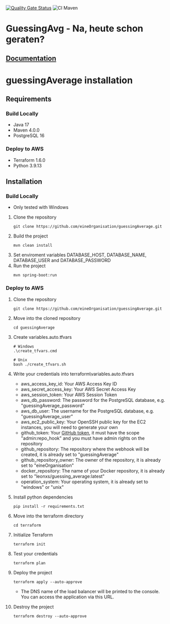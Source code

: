 [![Quality Gate Status](https://sonarcloud.io/api/project_badges/measure?project=eineOrganisation_guessingAverage&metric=alert_status)](https://sonarcloud.io/summary/new_code?id=eineOrganisation_guessingAverage)
![CI Maven](https://github.com/eineOrganisation/guessingAverage/actions/workflows/maven.yml/badge.svg)

# GuessingAvg - Na, heute schon geraten?

## [Documentation](README.md)

# guessingAverage installation

## Requirements

### Build Locally
* Java 17
* Maven 4.0.0
* PostgreSQL 16

### Deploy to AWS
* Terraform 1.6.0
* Python 3.9.13

## Installation
### Build Locally
+ Only tested with Windows

1. Clone the repository
   ```shell
   git clone https://github.com/eineOrganisation/guessingAverage.git
   ```
2. Build the project
   ```shell
   mvn clean install
   ```
3. Set enviroment variables DATABASE_HOST, DATABASE_NAME, DATABASE_USER and DATABASE_PASSWORD
4. Run the project
   ```shell
   mvn spring-boot:run
   ```

### Deploy to AWS

1. Clone the repository
   ```shell
   git clone https://github.com/eineOrganisation/guessingAverage.git
   ```

2. Move into the cloned repository
   ```shell
   cd guessingAverage
   ```

3. Create variables.auto.tfvars
   ```shell
   # Windows
   .\create_tfvars.cmd
   ```
   ```shell
   # Unix
   bash ./create_tfvars.sh
   ```

4. Write your credentials into terraform\variables.auto.tfvars

    + aws_access_key_id: Your AWS Access Key ID
    + aws_secret_access_key: Your AWS Secret Access Key
    + aws_session_token: Your AWS Session Token
    + aws_db_password: The password for the PostgreSQL database, e.g. "guessingAverage_password"
    + aws_db_user: The username for the PostgreSQL database, e.g. "guessingAverage_user"
    + aws_ec2_public_key: Your OpenSSH public key for the EC2 instances, you will need to generate your own
    + github_token: Your [GitHub token](https://github.com/settings/tokens/new?description=guessingAverageWebHook&scopes=admin:repo_hook), it must have the scope "admin:repo_hook" and you must have admin rights on the repository
    + github_repository: The repository where the webhook will be created, it is already set to "guessingAverage"
    + github_repository_owner: The owner of the repository, it is already set to "eineOrganisation"
    + docker_repository: The name of your Docker repository, it is already set to "leonxs/guessing_average:latest"
    + operation_system: Your operating system, it is already set to "windows" or "unix"

5. Install python dependencies
   ```shell
   pip install -r requirements.txt
   ```

6. Move into the terraform directory
   ```shell
   cd terraform
   ```

7. Initialize Terraform
   ```shell
   terraform init
   ```
8. Test your credentials
   ```shell
   terraform plan
   ```

9. Deploy the project
   ```shell
   terraform apply --auto-approve
   ```
    + The DNS name of the load balancer will be printed to the console. You can access the application via this URL.

10. Destroy the project
    ```shell
    terraform destroy --auto-approve
    ```